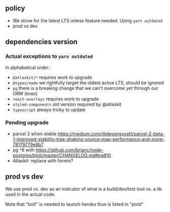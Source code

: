 
## policy

* We strive for the latest LTS unless feature needed. Using `yarn outdated`
* prod vs dev


## dependencies version

### Actual exceptions to `yarn outdated`

In alphabetical order:
* `@atlaskit/*` requires work to upgrade
* `@types/node` we rightfully target the oldest active LTS, should be ignored
* `pg` there is a breaking change that we can't overcome yet through our ORM (knex)
* `react-overlays` requires work to upgrade
* `styled-components` old version required by @atlaskit
* `typescript` always tricky to update

### Pending upgrade

* parcel 2 when stable https://medium.com/@devongovett/parcel-2-beta-1-improved-stability-tree-shaking-source-map-performance-and-more-78179779e8b7
* pg ^8 with https://github.com/brianc/node-postgres/blob/master/CHANGELOG.md#pg810
* Atlaskit: replace with formix?

## prod vs dev

We use prod vs. dev as an indicator of what is a build/dev/test tool vs. a lib used in the actual code.

Note that "bolt" is needed to launch heroku thus is listed in "prod"
